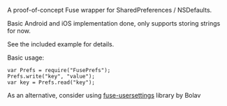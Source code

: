 A proof-of-concept Fuse wrapper for SharedPreferences / NSDefaults.

Basic Android and iOS implementation done, only supports storing strings for now.

See the included example for details.

Basic usage:

	var Prefs = require("FusePrefs");
	Prefs.write("key", "value");
	var key = Prefs.read("key");

As an alternative, consider using [fuse-usersettings](https://github.com/bolav/fuse-usersettings) library by Bolav
